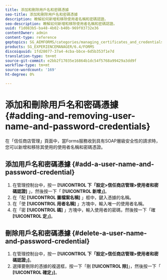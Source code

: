 ```yaml
---
title: 添加和刪除用戶名和密碼憑據
seo-title: 添加和刪除用戶名和密碼憑據
description: 瞭解如何新增和移除使用者名稱和密碼認證。
seo-description: 瞭解如何新增和移除使用者名稱和密碼認證。
uuid: f1d083b5-ba48-4b02-b40b-969f03732e36
contentOwner: admin
content-type: reference
geptopics: SG_AEMFORMS/categories/managing_certificates_and_credentials
products: SG_EXPERIENCEMANAGER/6.4/FORMS
discoiquuid: 1fd28077-37a4-4cba-bbce-6d5b353f1e7d
translation-type: tm+mt
source-git-commit: e2bb2f17035e16864b1dc54f5768a99429a3dd9f
workflow-type: tm+mt
source-wordcount: '169'
ht-degree: 0%

---
```



# 添加和刪除用戶名和密碼憑據 {#adding-and-removing-user-name-and-password-credentials}

在「信任商店管理」頁面中，當Forms服務收到具有SOAP層級安全性的請求時，您可以新增和移除其使用的使用者名稱和密碼憑證。

## 添加用戶名和密碼憑據 {#add-a-user-name-and-password-credential}

1. 在管理控制台中，按一 **[!UICONTROL 下「設定>信任商店管理>使用者和密碼認證]** 」，然後按一下「 **[!UICONTROL 新增」]**。
1. 在「配 **[!UICONTROL 置檔案名稱]** 」框中，鍵入憑據的名稱。
1. 在「使 **[!UICONTROL 用者名稱]** 」方塊中，輸入唯一的使用者名稱。
1. 在「密 **[!UICONTROL 碼]** 」方塊中，輸入使用者的密碼，然後按一下「確 **[!UICONTROL 定」]**。

## 刪除用戶名和密碼憑據 {#delete-a-user-name-and-password-credential}

1. 在管理控制台中，按一 **[!UICONTROL 下「設定>信任商店管理>使用者和密碼認證」]**。
1. 選擇要刪除的憑據的複選框，按一下「刪 **[!UICONTROL 除]**」，然後按一下「 **[!UICONTROL 確定」]**。

